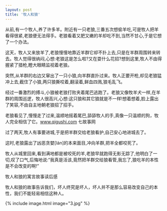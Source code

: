 ```yaml
---
layout: post
title: '牧人和狼'
---
```


从前,有一个牧人,养了许多羊。附近有一只老狼,三番五次想偷羊吃,可是牧人把羊看得很紧,老狼便无法得手。老狼看着又肥又嫩的羊却吃不到,当然不甘心,于是它想了一个办法。

这天，牧人又来放羊了,老狼慢慢地靠近羊群它却不扑上去,只是在羊群周围转来转去。牧人觉得很纳闷,心想:老狼这是怎么啦?又在耍什么花招?想到这里,牧人不由得握紧了猎枪,瞪大眼睛监视着老狼。

突然,从羊群的右边又窜出了一只小狼,向羊群直扑过来。牧人正要开枪,却见老狼猛冲上去,截住了小狼,两只狼撕咬着,翻滚着,鲜血四溅,狼毛乱飞。

经过一番激烈的搏斗,小狼被老狼打败夹着尾巴逃跑了。老狼又像牧羊犬一样,在羊群的周围巡逻，牧人很高兴,心想:这只狼和其它狼就是不一样!想着想着,脸上露出了笑容,不由自主地朝老狼招了招手。

老狼看见了,慢慢走了过来,温顺地摇着尾巴,舔舔牧人的手,真像一只温顺的狗，牧人完全相信了它。www.qigushi.com 七故事网

过了两天,牧人有事要进城,于是把羊群交给老狼看护,自己安心地进城去了。

这时,老狼露出了凶恶贪婪[lán]的本来面目,冲向羊群,把羊全都咬死了。

牧人从城里回来,看到满地都是被咬死的羊,老狼早就跑得无影无踪了,他明白了一切,叹了口气,后悔地说:“我真是活该,竟然把羊群交给狼看管,我忘了,狼吃羊的本性是不会改变的啊!”

牧人和狼的寓言故事读后感

牧人和狼的故事告诉我们，坏人终究是坏人，坏人并不是那么容易改变自己的本性，我们不能轻易相信这种人。


{% include image.html image="3.jpg" %}
